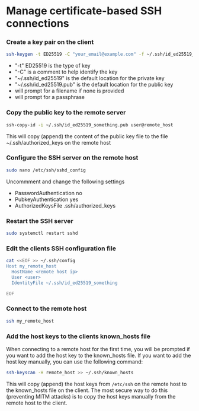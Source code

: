 # Manage certificate-based SSH connections
### Create a key pair on the client
```bash
ssh-keygen -t ED25519 -C "your_email@example.com" -f ~/.ssh/id_ed25519_something
```
- "-t" ED25519 is the type of key
- "-C" is a comment to help identify the key
- "~/.ssh/id_ed25519" is the default location for the private key
- "~/.ssh/id_ed25519.pub" is the default location for the public key
- will prompt for a filename if none is provided
- will prompt for a passphrase

### Copy the public key to the remote server
```bash
ssh-copy-id -i ~/.ssh/id_ed25519_something.pub user@remote_host
```
This will copy (append) the content of the public key file to the file ~/.ssh/authorized_keys on the remote host

### Configure the SSH server on the remote host
```bash
sudo nano /etc/ssh/sshd_config
```
Uncommment and change the following settings
- PasswordAuthentication no
- PubkeyAuthentication yes
- AuthorizedKeysFile .ssh/authorized_keys

### Restart the SSH server
```bash
sudo systemctl restart sshd
```

### Edit the clients SSH configuration file
```bash
cat <<EOF >> ~/.ssh/config
Host my_remote_host
  HostName <remote host ip>
  User <user>
  IdentityFile ~/.ssh/id_ed25519_something

EOF
```

### Connect to the remote host
```bash
ssh my_remote_host
```

### Add the host keys to the clients known_hosts file
When connecting to a remote host for the first time, you will be prompted if you want to add the host key to the known_hosts file.
If you want to add the host key manually, you can use the following command:
```bash
ssh-keyscan -H remote_host >> ~/.ssh/known_hosts
```
This will copy (append) the host keys from `/etc/ssh` on the remote host to the known_hosts file on the client. The most secure way to do this (preventing MITM attacks) is to copy the host keys manually from the remote host to the client.
